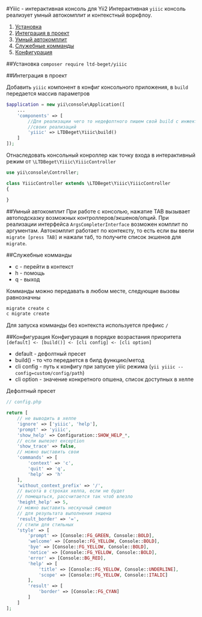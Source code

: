 
#Yiiic - интерактивная консоль для Yii2
Интерактивная `yiiic` консоль реализует умный автокомплит и контекстный воркфлоу.

1. [Установка](#installation)
2. [Интеграция в проект](#integration)
3. [Умный автокомплит](#complete)
4. [Служебные комманды](#commands)
5. [Конфигурация](#configuration)

##<a name="installation">Установка</a> 
`composer require ltd-beget/yiiic`

##<a name="integration">Интеграция в проект</a>

Добавить `yiiic` компонент в конфиг консольного приложения, в `build` передается массив параметров
```php
$application = new yii\console\Application([
    ...
    'components' => [
	    //Для реализации чего то недефолтного пишем свой build с инжектом
	    //своих реализаций
        'yiiic' => LTDBeget\Yiiic\build()
    ]
]);
```
Отнаследовать консольный конроллер  как точку входа в интерактивный режим от `\LTDBeget\Yiiic\YiiicController`
```php
use yii\console\Controller;

class YiiicController extends \LTDBeget\Yiiic\YiiicController
{

}
```

##<a name="complete">Умный автокомплит</a>
При работе с консолью, нажатие TAB вызывает автоподсказку возможных контроллеров/экшенов/опций.  При реализации интерфейса `ArgsCompleterInterface`  возможен комплит по аргументам. Автокомплит работает по контексту, то есть если вы ввели `migrate [press TAB]` и нажали таб, то получите список экшенов для `migrate`.

##<a name="commands">Служебные комманды</a>
- c - перейти в контекст
- h - помощь
- q - выход

Комманды можно передавать в любом месте, следующие вызовы равнозначны
```bash
migrate create c
c migrate create
```
Для запуска комманды без контекста используется префикс `/`

##<a name="configuration">Конфигурация</a>
Конфигурация в  порядке возрастания приоритета  `[default] <- [build()] <- [cli config] <- [cli option]`
-  default - дефолтный пресет
-  build() - то что передается в билд функцию/метод
- cli config - путь к конфигу при запуске yiiic режима (`yii yiiic --config=custom/config/path`) 
- cli option - значение конкретного опшена, список доступных в хелпе

Дефолтный пресет
```php
// config.php

return [
    // не выводить в хелпе
    'ignore' => ['yiiic', 'help'],
    'prompt' => 'yiiic',
    'show_help' => Configuration::SHOW_HELP_*,
    // если вылезет exception
    'show_trace' => false,
    // можно выставить свои
    'commands' => [
        'context' => 'c',
        'quit' => 'q',
        'help' => 'h'
    ],
    'without_context_prefix' => '/',
    // высота в строках хелпа, если не будет
    // помещаться, рассчитается так чтоб влезло
    'height_help' => 5,
    // можно выставить нескучный символ
    // для результата выполнения экшена
    'result_border' => '=',
    // стили для стильных
    'style' => [
        'prompt' => [Console::FG_GREEN, Console::BOLD],
        'welcome' => [Console::FG_YELLOW, Console::BOLD],
        'bye' => [Console::FG_YELLOW, Console::BOLD],
        'notice' => [Console::FG_YELLOW, Console::BOLD],
        'error' => [Console::BG_RED],
        'help' => [
            'title' => [Console::FG_YELLOW, Console::UNDERLINE],
            'scope' => [Console::FG_YELLOW, Console::ITALIC]
        ],
        'result' => [
            'border' => [Console::FG_CYAN]
        ]
    ]
];
```